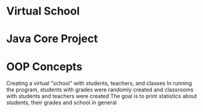 # Virtual School
# Java Core Project
# OOP Concepts 
Creating a virtual "school" with students, teachers, and classes
In running the program, students with grades were randomly created and classrooms with students and teachers were created
The goal is to print statistics about students, their grades and school in general
